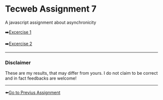 # Tecweb Assignment 7
A javascript assignment about asynchronicity

➡️[Excercise 1](1/)

➡️[Excercise 2](2/)

---
### Disclaimer
These are my results, that may differ from yours. I do not claim to be correct and in fact feedbacks are welcome!

---

⬅️[Go to Previus Assignment](../6_assignment/)